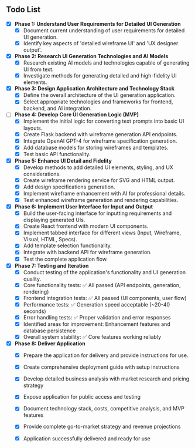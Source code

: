 ## Todo List

- [x] **Phase 1: Understand User Requirements for Detailed UI Generation**
  - [x] Document current understanding of user requirements for detailed UI generation.
  - [x] Identify key aspects of 'detailed wireframe UI' and 'UX designer output'.
- [x] **Phase 2: Research UI Generation Technologies and AI Models**
  - [x] Research existing AI models and technologies capable of generating UI from text.
  - [x] Investigate methods for generating detailed and high-fidelity UI elements.
- [x] **Phase 3: Design Application Architecture and Technology Stack**
  - [x] Define the overall architecture of the UI generation application.
  - [x] Select appropriate technologies and frameworks for frontend, backend, and AI integration.
- [ ] **Phase 4: Develop Core UI Generation Logic (MVP)**
  - [x] Implement the initial logic for converting text prompts into basic UI layouts.
  - [x] Create Flask backend with wireframe generation API endpoints.
  - [x] Integrate OpenAI GPT-4 for wireframe specification generation.
  - [x] Add database models for storing wireframes and templates.
  - [x] Test basic API functionality.
- [x] **Phase 5: Enhance UI Detail and Fidelity**
  - [x] Develop methods to add detailed UI elements, styling, and UX considerations.
  - [x] Create wireframe rendering service for SVG and HTML output.
  - [x] Add design specifications generation.
  - [x] Implement wireframe enhancement with AI for professional details.
  - [x] Test enhanced wireframe generation and rendering capabilities.
- [x] **Phase 6: Implement User Interface for Input and Output**
  - [x] Build the user-facing interface for inputting requirements and displaying generated UIs.
  - [x] Create React frontend with modern UI components.
  - [x] Implement tabbed interface for different views (Input, Wireframe, Visual, HTML, Specs).
  - [x] Add template selection functionality.
  - [x] Integrate with backend API for wireframe generation.
  - [x] Test the complete application flow.
- [x] **Phase 7: Testing and Iteration**
  - [x] Conduct testing of the application's functionality and UI generation quality.
  - [x] Core functionality tests: ✅ All passed (API endpoints, generation, rendering)
  - [x] Frontend integration tests: ✅ All passed (UI components, user flow)
  - [x] Performance tests: ✅ Generation speed acceptable (~20-40 seconds)
  - [x] Error handling tests: ✅ Proper validation and error responses
  - [x] Identified areas for improvement: Enhancement features and database persistence
  - [x] Overall system stability: ✅ Core features working reliably
- [x] **Phase 8: Deliver Application**
  - [x] Prepare the application for delivery and provide instructions for use.
  - [x] Create comprehensive deployment guide with setup instructions
  - [x] Develop detailed business analysis with market research and pricing strategy
  - [x] Expose application for public access and testing
  - [x] Document technology stack, costs, competitive analysis, and MVP features
  - [x] Provide complete go-to-market strategy and revenue projections
  - [x] Application successfully delivered and ready for use


